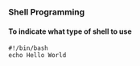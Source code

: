 ### Shell Programming 

#### To indicate what type of shell to use
```
#!/bin/bash          
echo Hello World 
```
